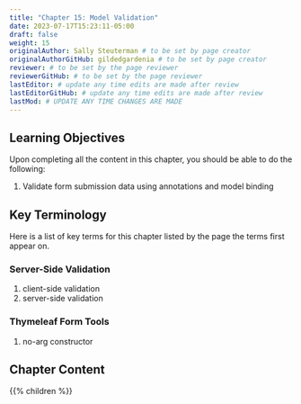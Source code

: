```yaml
---
title: "Chapter 15: Model Validation"
date: 2023-07-17T15:23:11-05:00
draft: false
weight: 15
originalAuthor: Sally Steuterman # to be set by page creator
originalAuthorGitHub: gildedgardenia # to be set by page creator
reviewer: # to be set by the page reviewer
reviewerGitHub: # to be set by the page reviewer
lastEditor: # update any time edits are made after review
lastEditorGitHub: # update any time edits are made after review
lastMod: # UPDATE ANY TIME CHANGES ARE MADE
---
```


## Learning Objectives

Upon completing all the content in this chapter, you should be able to do the following:

1. Validate form submission data using annotations and model binding

## Key Terminology

Here is a list of key terms for this chapter listed by the page the terms first appear on.

### Server-Side Validation

1. client-side validation
1. server-side validation

### Thymeleaf Form Tools

1. no-arg constructor

## Chapter Content

{{% children %}}

